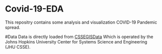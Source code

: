 # Covid-19-EDA
This repositry contains some analysis and visualization COVID-19 Pandemic spread.

#Data
Data is directly loaded from [CSSEGISData](https://github.com/CSSEGISandData/COVID-19/tree/master/csse_covid_19_data) Which is  operated by the Johns Hopkins University Center for Systems Science and Engineering (JHU CSSE). 
